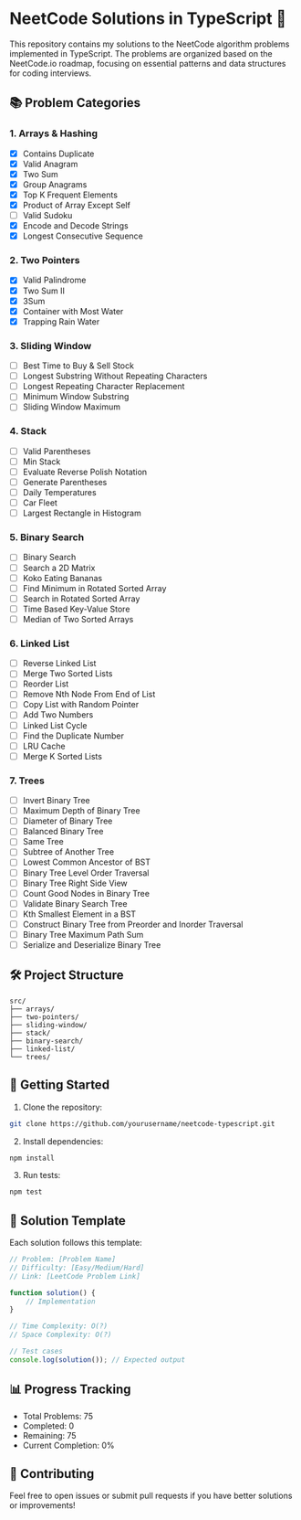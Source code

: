 # NeetCode Solutions in TypeScript 🚀

This repository contains my solutions to the NeetCode algorithm problems implemented in TypeScript. The problems are organized based on the NeetCode.io roadmap, focusing on essential patterns and data structures for coding interviews.

## 📚 Problem Categories

### 1. Arrays & Hashing
- [x] Contains Duplicate
- [x] Valid Anagram
- [x] Two Sum
- [x] Group Anagrams
- [x] Top K Frequent Elements
- [x] Product of Array Except Self
- [ ] Valid Sudoku
- [x] Encode and Decode Strings
- [x] Longest Consecutive Sequence

### 2. Two Pointers
- [x] Valid Palindrome
- [x] Two Sum II
- [x] 3Sum
- [x] Container with Most Water
- [x] Trapping Rain Water

### 3. Sliding Window
- [ ] Best Time to Buy & Sell Stock
- [ ] Longest Substring Without Repeating Characters
- [ ] Longest Repeating Character Replacement
- [ ] Minimum Window Substring
- [ ] Sliding Window Maximum

### 4. Stack
- [ ] Valid Parentheses
- [ ] Min Stack
- [ ] Evaluate Reverse Polish Notation
- [ ] Generate Parentheses
- [ ] Daily Temperatures
- [ ] Car Fleet
- [ ] Largest Rectangle in Histogram

### 5. Binary Search
- [ ] Binary Search
- [ ] Search a 2D Matrix
- [ ] Koko Eating Bananas
- [ ] Find Minimum in Rotated Sorted Array
- [ ] Search in Rotated Sorted Array
- [ ] Time Based Key-Value Store
- [ ] Median of Two Sorted Arrays

### 6. Linked List
- [ ] Reverse Linked List
- [ ] Merge Two Sorted Lists
- [ ] Reorder List
- [ ] Remove Nth Node From End of List
- [ ] Copy List with Random Pointer
- [ ] Add Two Numbers
- [ ] Linked List Cycle
- [ ] Find the Duplicate Number
- [ ] LRU Cache
- [ ] Merge K Sorted Lists

### 7. Trees
- [ ] Invert Binary Tree
- [ ] Maximum Depth of Binary Tree
- [ ] Diameter of Binary Tree
- [ ] Balanced Binary Tree
- [ ] Same Tree
- [ ] Subtree of Another Tree
- [ ] Lowest Common Ancestor of BST
- [ ] Binary Tree Level Order Traversal
- [ ] Binary Tree Right Side View
- [ ] Count Good Nodes in Binary Tree
- [ ] Validate Binary Search Tree
- [ ] Kth Smallest Element in a BST
- [ ] Construct Binary Tree from Preorder and Inorder Traversal
- [ ] Binary Tree Maximum Path Sum
- [ ] Serialize and Deserialize Binary Tree

## 🛠️ Project Structure

```
src/
├── arrays/
├── two-pointers/
├── sliding-window/
├── stack/
├── binary-search/
├── linked-list/
└── trees/
```

## 🚀 Getting Started

1. Clone the repository:
```bash
git clone https://github.com/yourusername/neetcode-typescript.git
```

2. Install dependencies:
```bash
npm install
```

3. Run tests:
```bash
npm test
```

## 📝 Solution Template

Each solution follows this template:

```typescript
// Problem: [Problem Name]
// Difficulty: [Easy/Medium/Hard]
// Link: [LeetCode Problem Link]

function solution() {
    // Implementation
}

// Time Complexity: O(?)
// Space Complexity: O(?)

// Test cases
console.log(solution()); // Expected output
```

## 📊 Progress Tracking

- Total Problems: 75
- Completed: 0
- Remaining: 75
- Current Completion: 0%

## 🤝 Contributing

Feel free to open issues or submit pull requests if you have better solutions or improvements!
